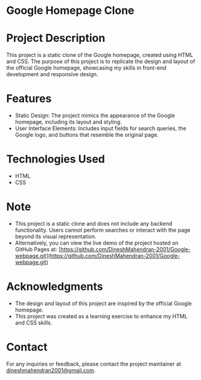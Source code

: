 # Google Homepage Clone

# Project Description
This project is a static clone of the Google homepage, created using HTML and CSS. The purpose of this project is to replicate the design and layout of the official Google homepage, showcasing my skills in front-end development and responsive design.

# Features
- Static Design: The project mimics the appearance of the Google homepage, including its layout and styling.
- User Interface Elements: Includes input fields for search queries, the Google logo, and buttons that resemble the original page.

# Technologies Used
- HTML
- CSS

# Note
- This project is a static clone and does not include any backend functionality. Users cannot perform searches or interact with the page beyond its visual representation.
- Alternatively, you can view the live demo of the project hosted on GitHub Pages at: 
[https://github.com/DineshMahendran-2001/Google-webpage.git](https://github.com/DineshMahendran-2001/Google-webpage.git)

# Acknowledgments
- The design and layout of this project are inspired by the official Google homepage.
- This project was created as a learning exercise to enhance my HTML and CSS skills.

# Contact
For any inquiries or feedback, please contact the project maintainer at [dineshmahendran2001@gmail.com](mailto:dineshmahendran2001@gmail.com).
